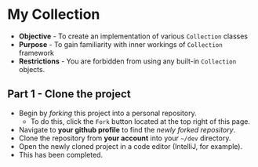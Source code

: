 # My Collection

* **Objective** - To create an implementation of various `Collection` classes
* **Purpose** - To gain familiarity with inner workings of `Collection` framework
* **Restrictions** - You are forbidden from using any built-in `Collection` objects.

## Part 1 - Clone the project
* Begin by _forking_ this project into a personal repository.
   * To do this, click the `Fork` button located at the top right of this page.
* Navigate to **your github profile** to find the _newly forked repository_.
* Clone the repository from **your account** into your `~/dev` directory.
* Open the newly cloned project in a code editor (IntelliJ, for example).
* This has been completed.

